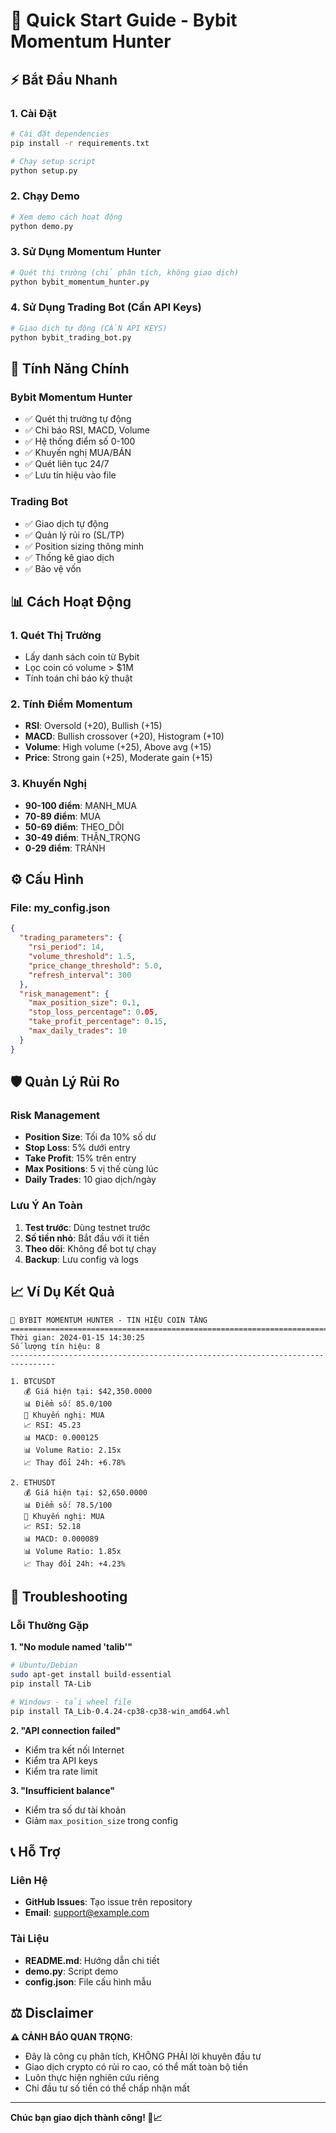 # 🚀 Quick Start Guide - Bybit Momentum Hunter

## ⚡ Bắt Đầu Nhanh

### 1. Cài Đặt
```bash
# Cài đặt dependencies
pip install -r requirements.txt

# Chạy setup script
python setup.py
```

### 2. Chạy Demo
```bash
# Xem demo cách hoạt động
python demo.py
```

### 3. Sử Dụng Momentum Hunter
```bash
# Quét thị trường (chỉ phân tích, không giao dịch)
python bybit_momentum_hunter.py
```

### 4. Sử Dụng Trading Bot (Cần API Keys)
```bash
# Giao dịch tự động (CẦN API KEYS)
python bybit_trading_bot.py
```

## 🎯 Tính Năng Chính

### Bybit Momentum Hunter
- ✅ Quét thị trường tự động
- ✅ Chỉ báo RSI, MACD, Volume
- ✅ Hệ thống điểm số 0-100
- ✅ Khuyến nghị MUA/BÁN
- ✅ Quét liên tục 24/7
- ✅ Lưu tín hiệu vào file

### Trading Bot
- ✅ Giao dịch tự động
- ✅ Quản lý rủi ro (SL/TP)
- ✅ Position sizing thông minh
- ✅ Thống kê giao dịch
- ✅ Bảo vệ vốn

## 📊 Cách Hoạt Động

### 1. Quét Thị Trường
- Lấy danh sách coin từ Bybit
- Lọc coin có volume > $1M
- Tính toán chỉ báo kỹ thuật

### 2. Tính Điểm Momentum
- **RSI**: Oversold (+20), Bullish (+15)
- **MACD**: Bullish crossover (+20), Histogram (+10)
- **Volume**: High volume (+25), Above avg (+15)
- **Price**: Strong gain (+25), Moderate gain (+15)

### 3. Khuyến Nghị
- **90-100 điểm**: MẠNH_MUA
- **70-89 điểm**: MUA
- **50-69 điểm**: THEO_DÕI
- **30-49 điểm**: THẬN_TRỌNG
- **0-29 điểm**: TRÁNH

## ⚙️ Cấu Hình

### File: my_config.json
```json
{
  "trading_parameters": {
    "rsi_period": 14,
    "volume_threshold": 1.5,
    "price_change_threshold": 5.0,
    "refresh_interval": 300
  },
  "risk_management": {
    "max_position_size": 0.1,
    "stop_loss_percentage": 0.05,
    "take_profit_percentage": 0.15,
    "max_daily_trades": 10
  }
}
```

## 🛡️ Quản Lý Rủi Ro

### Risk Management
- **Position Size**: Tối đa 10% số dư
- **Stop Loss**: 5% dưới entry
- **Take Profit**: 15% trên entry
- **Max Positions**: 5 vị thế cùng lúc
- **Daily Trades**: 10 giao dịch/ngày

### Lưu Ý An Toàn
1. **Test trước**: Dùng testnet trước
2. **Số tiền nhỏ**: Bắt đầu với ít tiền
3. **Theo dõi**: Không để bot tự chạy
4. **Backup**: Lưu config và logs

## 📈 Ví Dụ Kết Quả

```
🚀 BYBIT MOMENTUM HUNTER - TÍN HIỆU COIN TĂNG
================================================================================
Thời gian: 2024-01-15 14:30:25
Số lượng tín hiệu: 8
--------------------------------------------------------------------------------

1. BTCUSDT
   💰 Giá hiện tại: $42,350.0000
   📊 Điểm số: 85.0/100
   🎯 Khuyến nghị: MUA
   📈 RSI: 45.23
   📊 MACD: 0.000125
   📊 Volume Ratio: 2.15x
   📈 Thay đổi 24h: +6.78%

2. ETHUSDT
   💰 Giá hiện tại: $2,650.0000
   📊 Điểm số: 78.5/100
   🎯 Khuyến nghị: MUA
   📈 RSI: 52.18
   📊 MACD: 0.000089
   📊 Volume Ratio: 1.85x
   📈 Thay đổi 24h: +4.23%
```

## 🔧 Troubleshooting

### Lỗi Thường Gặp

**1. "No module named 'talib'"**
```bash
# Ubuntu/Debian
sudo apt-get install build-essential
pip install TA-Lib

# Windows - tải wheel file
pip install TA_Lib-0.4.24-cp38-cp38-win_amd64.whl
```

**2. "API connection failed"**
- Kiểm tra kết nối Internet
- Kiểm tra API keys
- Kiểm tra rate limit

**3. "Insufficient balance"**
- Kiểm tra số dư tài khoản
- Giảm `max_position_size` trong config

## 📞 Hỗ Trợ

### Liên Hệ
- **GitHub Issues**: Tạo issue trên repository
- **Email**: support@example.com

### Tài Liệu
- **README.md**: Hướng dẫn chi tiết
- **demo.py**: Script demo
- **config.json**: File cấu hình mẫu

## ⚖️ Disclaimer

**⚠️ CẢNH BÁO QUAN TRỌNG**:

- Đây là công cụ phân tích, KHÔNG PHẢI lời khuyên đầu tư
- Giao dịch crypto có rủi ro cao, có thể mất toàn bộ tiền
- Luôn thực hiện nghiên cứu riêng
- Chỉ đầu tư số tiền có thể chấp nhận mất

---

**Chúc bạn giao dịch thành công! 🚀📈**